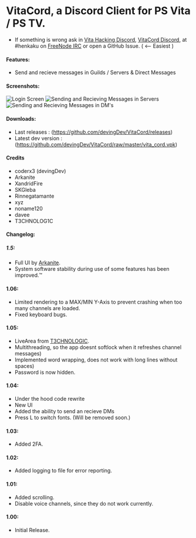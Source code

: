 # VitaCord, a Discord Client for PS Vita / PS TV.

* If something is wrong ask in [Vita Hacking Discord](https://discord.gg/JXEKeg6), [VitaCord Discord](https://discord.gg/j5RMPWV), at #henkaku on [FreeNode IRC](https://webchat.freenode.net) or open a GitHub  Issue. ( <-- Easiest )

#### Features:

* Send and recieve messages in Guilds / Servers & Direct Messages

#### Screenshots:

![Login Screen](http://jaynapps.com/imgupload/uploads/c69e490109bff94c47476d653eed83ba.jpg)
![Sending and Recieving Messages in Servers](http://jaynapps.com/imgupload/uploads/28cfb141750d5c2102b67d292989e01c.jpg)
![Sending and Recieving Messages in DM's](http://jaynapps.com/imgupload/uploads/f8d5168058e915aa66e49d04e05d98c7.jpg)

#### Downloads:

* Last releases : (https://github.com/devingDev/VitaCord/releases)
* Latest dev version : (https://github.com/devingDev/VitaCord/raw/master/vita_cord.vpk)

#### Credits

* coderx3 (devingDev)
* Arkanite
* XandridFire
* SKGleba
* Rinnegatamante
* xyz
* noname120
* davee
* T3CHNOLOG1C

#### Changelog:

##### 1.5:

* Full UI by [Arkanite](https://github.com/ArkSource).
* System software stability during use of some features has been improved.™

#### 1.06:

* Limited rendering to a MAX/MIN Y-Axis to prevent crashing when too many channels are loaded.
* Fixed keyboard bugs.

#### 1.05:

* LiveArea from [T3CHNOLOGIC](https://github.com/T3CHNOLOG1C/).
* Multithreading, so the app doesnt softlock when it refreshes channel messages)
* Implemented word wrapping, does not work with long lines without spaces)
* Password is now hidden.

#### 1.04:

* Under the hood code rewrite
* New UI
* Added the ability to send an recieve DMs
* Press L to switch fonts. (Will be removed soon.)

#### 1.03:

* Added 2FA.

#### 1.02:

* Added logging to file for error reporting.

#### 1.01:

* Added scrolling.
* Disable voice channels, since they do not work currently.

#### 1.00:

* Initial Release.
